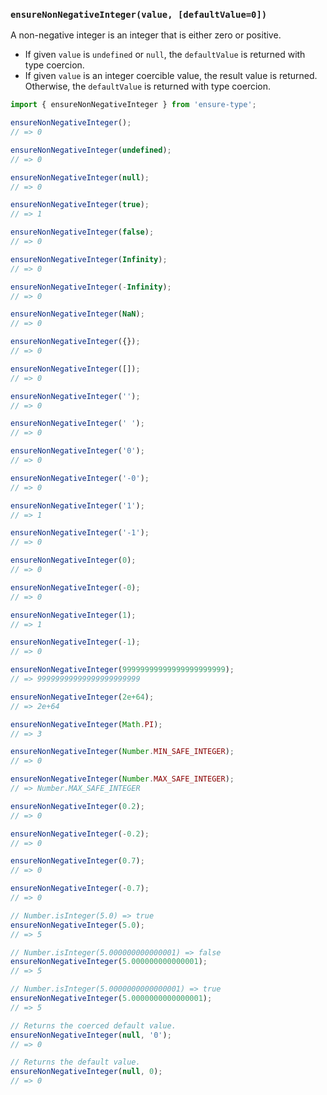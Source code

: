 ### `ensureNonNegativeInteger(value, [defaultValue=0])`

A non-negative integer is an integer that is either zero or positive.

* If given `value` is `undefined` or `null`, the `defaultValue` is returned with type coercion.
* If given `value` is an integer coercible value, the result value is returned. Otherwise, the `defaultValue` is returned with type coercion.

```js
import { ensureNonNegativeInteger } from 'ensure-type';

ensureNonNegativeInteger();
// => 0

ensureNonNegativeInteger(undefined);
// => 0

ensureNonNegativeInteger(null);
// => 0

ensureNonNegativeInteger(true);
// => 1

ensureNonNegativeInteger(false);
// => 0

ensureNonNegativeInteger(Infinity);
// => 0

ensureNonNegativeInteger(-Infinity);
// => 0

ensureNonNegativeInteger(NaN);
// => 0

ensureNonNegativeInteger({});
// => 0

ensureNonNegativeInteger([]);
// => 0

ensureNonNegativeInteger('');
// => 0

ensureNonNegativeInteger(' ');
// => 0

ensureNonNegativeInteger('0');
// => 0

ensureNonNegativeInteger('-0');
// => 0

ensureNonNegativeInteger('1');
// => 1

ensureNonNegativeInteger('-1');
// => 0

ensureNonNegativeInteger(0);
// => 0

ensureNonNegativeInteger(-0);
// => 0

ensureNonNegativeInteger(1);
// => 1

ensureNonNegativeInteger(-1);
// => 0

ensureNonNegativeInteger(99999999999999999999999);
// => 99999999999999999999999

ensureNonNegativeInteger(2e+64);
// => 2e+64

ensureNonNegativeInteger(Math.PI);
// => 3

ensureNonNegativeInteger(Number.MIN_SAFE_INTEGER);
// => 0

ensureNonNegativeInteger(Number.MAX_SAFE_INTEGER);
// => Number.MAX_SAFE_INTEGER

ensureNonNegativeInteger(0.2);
// => 0

ensureNonNegativeInteger(-0.2);
// => 0

ensureNonNegativeInteger(0.7);
// => 0

ensureNonNegativeInteger(-0.7);
// => 0

// Number.isInteger(5.0) => true
ensureNonNegativeInteger(5.0);
// => 5

// Number.isInteger(5.000000000000001) => false
ensureNonNegativeInteger(5.000000000000001);
// => 5

// Number.isInteger(5.0000000000000001) => true
ensureNonNegativeInteger(5.0000000000000001);
// => 5

// Returns the coerced default value.
ensureNonNegativeInteger(null, '0');
// => 0

// Returns the default value.
ensureNonNegativeInteger(null, 0);
// => 0
```
